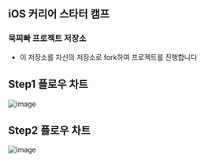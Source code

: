 ## iOS 커리어 스타터 캠프

### 묵찌빠 프로젝트 저장소

- 이 저장소를 자신의 저장소로 fork하여 프로젝트를 진행합니다

## Step1 플로우 차트

![image](https://user-images.githubusercontent.com/55867479/120447308-71ca7780-c3c5-11eb-8935-c4937f40693d.png)

## Step2 플로우 차트

![image](https://user-images.githubusercontent.com/55867479/120573431-87d54800-c458-11eb-992c-c046cfaf83c9.png)